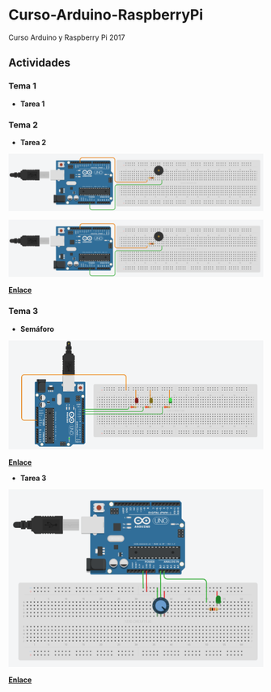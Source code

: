 # Curso-Arduino-RaspberryPi

Curso Arduino y Raspberry Pi 2017

## Actividades

### Tema 1

- **Tarea 1**

### Tema 2

- **Tarea 2**

![tarea 2](https://github.com/marlenelis/Curso-Arduino-RaspberryPi/blob/master/Actividades/tarea2.png)


[![asciicast](https://github.com/marlenelis/Curso-Arduino-RaspberryPi/blob/master/Actividades/tarea2.png)](https://circuits.io/circuits/4949199-tonos )

  [**Enlace**](https://circuits.io/circuits/4949199-tonos) 

### Tema 3

- **Semáforo** 
	
[![asciicast](https://github.com/marlenelis/Curso-Arduino-RaspberryPi/blob/master/Actividades/ejemplo3-1.png)](https://circuits.io/circuits/4953131-semaforo_mv)

[**Enlace**](https://circuits.io/circuits/4953131-semaforo_mv) 


- **Tarea 3**

[![asciicast](https://github.com/marlenelis/Curso-Arduino-RaspberryPi/blob/master/Actividades/tarea3.png)](https://circuits.io/circuits/4951191-potentiometer-led)


  [**Enlace**](https://circuits.io/circuits/4951191-potentiometer-led) 


